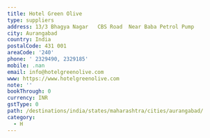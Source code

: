 ```yaml
---
title: Hotel Green Olive
type: suppliers
address: 13/3 Bhagya Nagar   CBS Road  Near Baba Petrol Pump
city: Aurangabad
country: India
postalCode: 431 001
areaCode: '240'
phone: ' 2329490, 2329185'
mobile: .nan
email: info@hotelgreenolive.com
www: https://www.hotelgreenolive.com
note: ''
bookThrough: 0
currency: INR
gstType: 0
path: /destinations/india/states/maharashtra/cities/aurangabad/
category:
  - H
---
```


